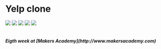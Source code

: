 Yelp clone
==========
<div>
<img src = https://img.shields.io/badge/%20-GitHub-orange.svg>
<img src = https://img.shields.io/badge/%20-Ruby-blue.svg>
<img src = https://img.shields.io/badge/%20-RSpec-red.svg>
<img src = https://img.shields.io/badge/%20-Ruby%20on%20Rails-339966.svg>
<img src = https://img.shields.io/badge/%20-Capybara-ff0000.svg>
</div>
<br>

<h5> Eigth week at [Makers Academy](http://www.makersacademy.com) 
